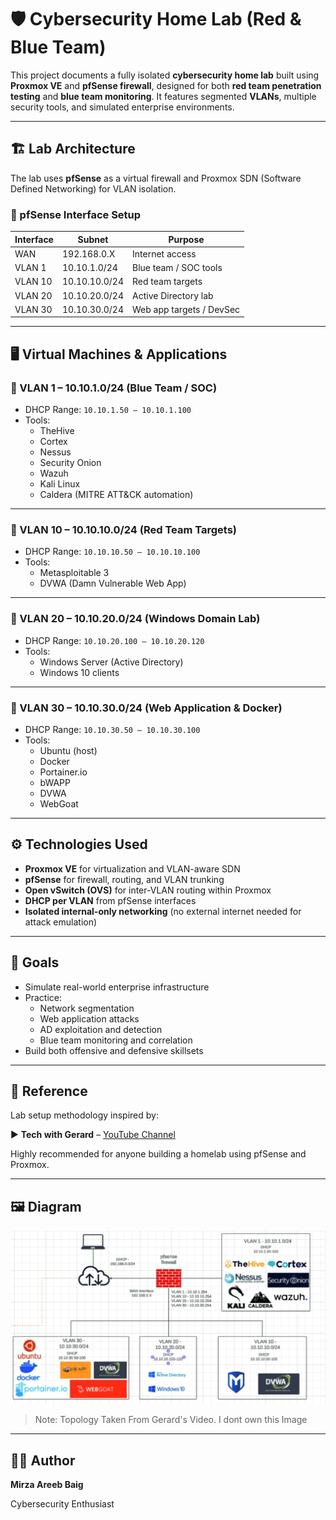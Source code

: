 # 🛡️ Cybersecurity Home Lab (Red & Blue Team)

This project documents a fully isolated **cybersecurity home lab** built using **Proxmox VE** and **pfSense firewall**, designed for both **red team penetration testing** and **blue team monitoring**. It features segmented **VLANs**, multiple security tools, and simulated enterprise environments.

---

## 🏗️ Lab Architecture

The lab uses **pfSense** as a virtual firewall and Proxmox SDN (Software Defined Networking) for VLAN isolation.

### 🔐 pfSense Interface Setup

| Interface | Subnet            | Purpose                  |
|-----------|-------------------|--------------------------|
| WAN       | 192.168.0.X       | Internet access          |
| VLAN 1    | 10.10.1.0/24      | Blue team / SOC tools    |
| VLAN 10   | 10.10.10.0/24     | Red team targets         |
| VLAN 20   | 10.10.20.0/24     | Active Directory lab     |
| VLAN 30   | 10.10.30.0/24     | Web app targets / DevSec |

---

## 🖥️ Virtual Machines & Applications

### 🔹 VLAN 1 – 10.10.1.0/24 (Blue Team / SOC)
- DHCP Range: `10.10.1.50 – 10.10.1.100`
- Tools:
  - TheHive
  - Cortex
  - Nessus
  - Security Onion
  - Wazuh
  - Kali Linux
  - Caldera (MITRE ATT&CK automation)

---

### 🔸 VLAN 10 – 10.10.10.0/24 (Red Team Targets)
- DHCP Range: `10.10.10.50 – 10.10.10.100`
- Tools:
  - Metasploitable 3
  - DVWA (Damn Vulnerable Web App)

---

### 🔹 VLAN 20 – 10.10.20.0/24 (Windows Domain Lab)
- DHCP Range: `10.10.20.100 – 10.10.20.120`
- Tools:
  - Windows Server (Active Directory)
  - Windows 10 clients

---

### 🔸 VLAN 30 – 10.10.30.0/24 (Web Application & Docker)
- DHCP Range: `10.10.30.50 – 10.10.30.100`
- Tools:
  - Ubuntu (host)
  - Docker
  - Portainer.io
  - bWAPP
  - DVWA
  - WebGoat

---

## ⚙️ Technologies Used

- **Proxmox VE** for virtualization and VLAN-aware SDN
- **pfSense** for firewall, routing, and VLAN trunking
- **Open vSwitch (OVS)** for inter-VLAN routing within Proxmox
- **DHCP per VLAN** from pfSense interfaces
- **Isolated internal-only networking** (no external internet needed for attack emulation)

---

## 🎯 Goals

- Simulate real-world enterprise infrastructure
- Practice:
  - Network segmentation
  - Web application attacks
  - AD exploitation and detection
  - Blue team monitoring and correlation
- Build both offensive and defensive skillsets

---

## 🧠 Reference

Lab setup methodology inspired by:

▶️ **Tech with Gerard** – [YouTube Channel](https://www.youtube.com/@techwithgerard)

Highly recommended for anyone building a homelab using pfSense and Proxmox.

---

## 🖼️ Diagram

![Lab Network Diagram](Network-topology.png)

> Note: Topology Taken From Gerard's Video. I dont own this Image

---

## 👨‍💻 Author
**Mirza Areeb Baig**

Cybersecurity Enthusiast 

